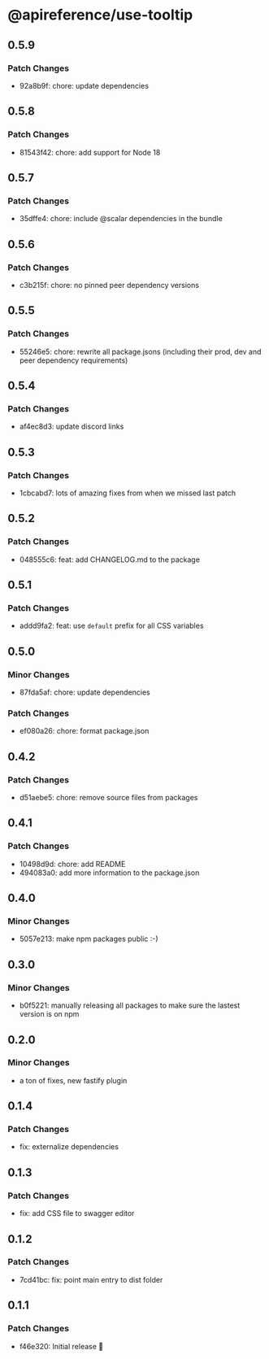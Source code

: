 # @apireference/use-tooltip

## 0.5.9

### Patch Changes

- 92a8b9f: chore: update dependencies

## 0.5.8

### Patch Changes

- 81543f42: chore: add support for Node 18

## 0.5.7

### Patch Changes

- 35dffe4: chore: include @scalar dependencies in the bundle

## 0.5.6

### Patch Changes

- c3b215f: chore: no pinned peer dependency versions

## 0.5.5

### Patch Changes

- 55246e5: chore: rewrite all package.jsons (including their prod, dev and peer dependency requirements)

## 0.5.4

### Patch Changes

- af4ec8d3: update discord links

## 0.5.3

### Patch Changes

- 1cbcabd7: lots of amazing fixes from when we missed last patch

## 0.5.2

### Patch Changes

- 048555c6: feat: add CHANGELOG.md to the package

## 0.5.1

### Patch Changes

- addd9fa2: feat: use `default` prefix for all CSS variables

## 0.5.0

### Minor Changes

- 87fda5af: chore: update dependencies

### Patch Changes

- ef080a26: chore: format package.json

## 0.4.2

### Patch Changes

- d51aebe5: chore: remove source files from packages

## 0.4.1

### Patch Changes

- 10498d9d: chore: add README
- 494083a0: add more information to the package.json

## 0.4.0

### Minor Changes

- 5057e213: make npm packages public :-)

## 0.3.0

### Minor Changes

- b0f5221: manually releasing all packages to make sure the lastest version is on npm

## 0.2.0

### Minor Changes

- a ton of fixes, new fastify plugin

## 0.1.4

### Patch Changes

- fix: externalize dependencies

## 0.1.3

### Patch Changes

- fix: add CSS file to swagger editor

## 0.1.2

### Patch Changes

- 7cd41bc: fix: point main entry to dist folder

## 0.1.1

### Patch Changes

- f46e320: Initial release 👀
